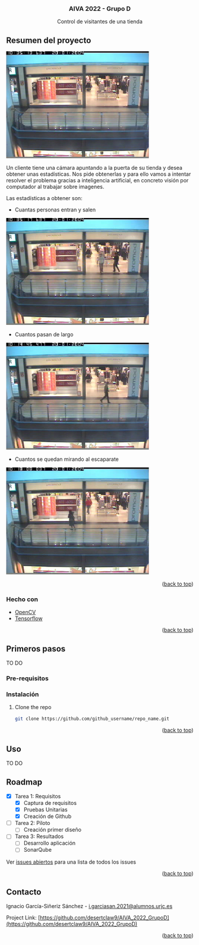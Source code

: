 <div id="top"></div>

<!-- PROJECT LOGO -->
<br />
<div align="center">
  <h3 align="center">AIVA 2022 - Grupo D</h3>

  <p align="center">
    Control de visitantes de una tienda 
    <br />
  </p>
</div>

<!-- ABOUT THE PROJECT -->
## Resumen del proyecto

![product-screenshot](./resources/tienda.png)

Un cliente tiene una cámara apuntando a la puerta de su tienda y desea obtener unas estadísticas. Nos pide obtenerlas y para ello vamos a intentar resolver el problema gracias a inteligencia artificial, en concreto visión por computador al trabajar sobre imagenes.

Las estadísticas a obtener son:
* Cuantas personas entran y salen

![product-screenshot](./resources/entran_salen.png)

* Cuantos pasan de largo

![product-screenshot](./resources/pasan.png)

* Cuantos se quedan mirando al escaparate

![Product Name Screen Shot](./resources/escaparate.png)

<p align="right">(<a href="#top">back to top</a>)</p>



### Hecho con

* [OpenCV](https://opencv.org/)
* [Tensorflow](https://www.tensorflow.org/)

<p align="right">(<a href="#top">back to top</a>)</p>



<!-- GETTING STARTED -->
## Primeros pasos

TO DO

### Pre-requisitos


### Instalación

1. Clone the repo
   ```sh
   git clone https://github.com/github_username/repo_name.git
   ```

<p align="right">(<a href="#top">back to top</a>)</p>



<!-- USAGE EXAMPLES -->
## Uso

TO DO

<!-- ROADMAP -->
## Roadmap

- [x] Tarea 1: Requisitos
  - [x] Captura de requisitos
  - [x] Pruebas Unitarias
  - [x] Creación de Github
- [ ] Tarea 2: Piloto
    - [ ] Creación primer diseño
- [ ] Tarea 3: Resultados
  - [ ] Desarrollo aplicación  
  - [ ] SonarQube

Ver [issues abiertos](https://github.com/desertclaw9/AIVA_2022_GrupoD/issues) para una lista de todos los issues 

<p align="right">(<a href="#top">back to top</a>)</p>



<!-- CONTACT -->
## Contacto

Ignacio García-Siñeriz Sánchez - i.garciasan.2021@alumnos.urjc.es

Project Link: [https://github.com/desertclaw9/AIVA_2022_GrupoD](https://github.com/desertclaw9/AIVA_2022_GrupoD)

<p align="right">(<a href="#top">back to top</a>)</p>
